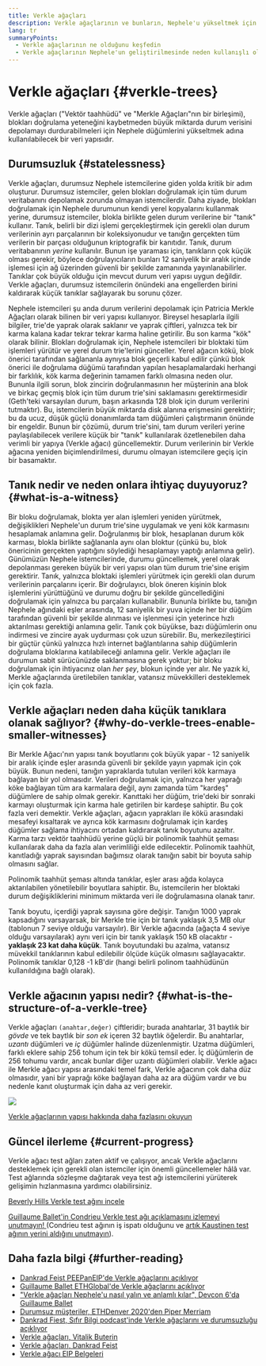 ```yaml
---
title: Verkle ağaçları
description: Verkle ağaçlarının ve bunların, Nephele'u yükseltmek için nasıl kullanılacağının yüksek seviyeli bir açıklaması
lang: tr
summaryPoints:
  - Verkle ağaçlarının ne olduğunu keşfedin
  - Verkle ağaçlarının Nephele'un geliştirilmesinde neden kullanışlı olduğunu hakkındakileri okuyun
---
```


# Verkle ağaçları {#verkle-trees}

Verkle ağaçları ("Vektör taahhüdü" ve "Merkle Ağaçları"nın bir birleşimi), blokları doğrulama yeteneğini kaybetmeden büyük miktarda durum verisini depolamayı durdurabilmeleri için Nephele düğümlerini yükseltmek adına kullanılabilecek bir veri yapısıdır.

## Durumsuzluk {#statelessness}

Verkle ağaçları, durumsuz Nephele istemcilerine giden yolda kritik bir adım oluşturur. Durumsuz istemciler, gelen blokları doğrulamak için tüm durum veritabanını depolamak zorunda olmayan istemcilerdir. Daha ziyade, blokları doğrulamak için Nephele durumunun kendi yerel kopyalarını kullanmak yerine, durumsuz istemciler, blokla birlikte gelen durum verilerine bir "tanık" kullanır. Tanık, belirli bir dizi işlemi gerçekleştirmek için gerekli olan durum verilerinin ayrı parçalarının bir koleksiyonudur ve tanığın gerçekten tüm verilerin bir parçası olduğunun kriptografik bir kanıtıdır. Tanık, durum veritabanının _yerine_ kullanılır. Bunun işe yaraması için, tanıkların çok küçük olması gerekir, böylece doğrulayıcıların bunları 12 saniyelik bir aralık içinde işlemesi için ağ üzerinden güvenli bir şekilde zamanında yayınlanabilirler. Tanıklar çok büyük olduğu için mevcut durum veri yapısı uygun değildir. Verkle ağaçları, durumsuz istemcilerin önündeki ana engellerden birini kaldırarak küçük tanıklar sağlayarak bu sorunu çözer.

<ExpandableCard title="Neden durumsuz istemciler istiyoruz?" eventCategory="/roadmap/verkle-trees" eventName="clicked why do we want stateless clients?">

Nephele istemcileri şu anda durum verilerini depolamak için Patricia Merkle Ağaçları olarak bilinen bir veri yapısı kullanıyor. Bireysel hesaplarla ilgili bilgiler, trie'de yaprak olarak saklanır ve yaprak çiftleri, yalnızca tek bir karma kalana kadar tekrar tekrar karma haline getirilir. Bu son karma "kök" olarak bilinir. Blokları doğrulamak için, Nephele istemcileri bir bloktaki tüm işlemleri yürütür ve yerel durum trie'lerini günceller. Yerel ağacın kökü, blok önerici tarafından sağlananla aynıysa blok geçerli kabul edilir çünkü blok önerici ile doğrulama düğümü tarafından yapılan hesaplamalardaki herhangi bir farklılık, kök karma değerinin tamamen farklı olmasına neden olur. Bununla ilgili sorun, blok zincirin doğrulanmasının her müşterinin ana blok ve birkaç geçmiş blok için tüm durum trie'sini saklamasını gerektirmesidir (Geth'teki varsayılan durum, başın arkasında 128 blok için durum verilerini tutmaktır). Bu, istemcilerin büyük miktarda disk alanına erişmesini gerektirir; bu da ucuz, düşük güçlü donanımlarda tam düğümleri çalıştırmanın önünde bir engeldir. Bunun bir çözümü, durum trie'sini, tam durum verileri yerine paylaşılabilecek verilere küçük bir "tanık" kullanılarak özetlenebilen daha verimli bir yapıya (Verkle ağacı) güncellemektir. Durum verilerinin bir Verkle ağacına yeniden biçimlendirilmesi, durumu olmayan istemcilere geçiş için bir basamaktır.

</ExpandableCard>

## Tanık nedir ve neden onlara ihtiyaç duyuyoruz? {#what-is-a-witness}

Bir bloku doğrulamak, blokta yer alan işlemleri yeniden yürütmek, değişiklikleri Nephele'un durum trie'sine uygulamak ve yeni kök karmasını hesaplamak anlamına gelir. Doğrulanmış bir blok, hesaplanan durum kök karması, blokla birlikte sağlananla aynı olan bloktur (çünkü bu, blok önericinin gerçekten yaptığını söylediği hesaplamayı yaptığı anlamına gelir). Günümüzün Nephele istemcilerinde, durumu güncellemek, yerel olarak depolanması gereken büyük bir veri yapısı olan tüm durum trie'sine erişim gerektirir. Tanık, yalnızca bloktaki işlemleri yürütmek için gerekli olan durum verilerinin parçalarını içerir. Bir doğrulayıcı, blok öneren kişinin blok işlemlerini yürüttüğünü ve durumu doğru bir şekilde güncellediğini doğrulamak için yalnızca bu parçaları kullanabilir. Bununla birlikte bu, tanığın Nephele ağındaki eşler arasında, 12 saniyelik bir yuva içinde her bir düğüm tarafından güvenli bir şekilde alınması ve işlenmesi için yeterince hızlı aktarılması gerektiği anlamına gelir. Tanık çok büyükse, bazı düğümlerin onu indirmesi ve zincire ayak uydurması çok uzun sürebilir. Bu, merkezileştirici bir güçtür çünkü yalnızca hızlı internet bağlantılarına sahip düğümlerin doğrulama bloklarına katılabileceği anlamına gelir. Verkle ağaçları ile durumun sabit sürücünüzde saklanmasına gerek yoktur; bir bloku doğrulamak için ihtiyacınız olan _her şey_, blokun içinde yer alır. Ne yazık ki, Merkle ağaçlarında üretilebilen tanıklar, vatansız müvekkilleri desteklemek için çok fazla.

## Verkle ağaçları neden daha küçük tanıklara olanak sağlıyor? {#why-do-verkle-trees-enable-smaller-witnesses}

Bir Merkle Ağacı'nın yapısı tanık boyutlarını çok büyük yapar - 12 saniyelik bir aralık içinde eşler arasında güvenli bir şekilde yayın yapmak için çok büyük. Bunun nedeni, tanığın yapraklarda tutulan verileri kök karmaya bağlayan bir yol olmasıdır. Verileri doğrulamak için, yalnızca her yaprağı köke bağlayan tüm ara karmalara değil, aynı zamanda tüm "kardeş" düğümlere de sahip olmak gerekir. Kanıttaki her düğüm, trie'deki bir sonraki karmayı oluşturmak için karma hale getirilen bir kardeşe sahiptir. Bu çok fazla veri demektir. Verkle ağaçları, ağacın yaprakları ile kökü arasındaki mesafeyi kısaltarak ve ayrıca kök karmasını doğrulamak için kardeş düğümler sağlama ihtiyacını ortadan kaldırarak tanık boyutunu azaltır. Karma tarzı vektör taahhüdü yerine güçlü bir polinomik taahhüt şeması kullanılarak daha da fazla alan verimliliği elde edilecektir. Polinomik taahhüt, kanıtladığı yaprak sayısından bağımsız olarak tanığın sabit bir boyuta sahip olmasını sağlar.

Polinomik taahhüt şeması altında tanıklar, eşler arası ağda kolayca aktarılabilen yönetilebilir boyutlara sahiptir. Bu, istemcilerin her bloktaki durum değişikliklerini minimum miktarda veri ile doğrulamasına olanak tanır.

<ExpandableCard title="Verkle ağaçları tanık boyutunu ne kadar azaltabilir?" eventCategory="/roadmap/verkle-trees" eventName="clicked exactly how much can Verkle trees reduce witness size?">

Tanık boyutu, içerdiği yaprak sayısına göre değişir. Tanığın 1000 yaprak kapsadığını varsayarsak, bir Merkle trie için bir tanık yaklaşık 3,5 MB olur (tablonun 7 seviye olduğu varsayılır). Bir Verkle ağacında (ağaçta 4 seviye olduğu varsayılarak) aynı veri için bir tanık yaklaşık 150 kB olacaktır - **yaklaşık 23 kat daha küçük**. Tanık boyutundaki bu azalma, vatansız müvekkil tanıklarının kabul edilebilir ölçüde küçük olmasını sağlayacaktır. Polinomik tanıklar 0,128 -1 kB'dir (hangi belirli polinom taahhüdünün kullanıldığına bağlı olarak).

</ExpandableCard>

## Verkle ağacının yapısı nedir? {#what-is-the-structure-of-a-verkle-tree}

Verkle ağaçları `(anahtar,değer)` çiftleridir; burada anahtarlar, 31 baytlık bir _gövde_ ve tek baytlık bir _son ek_ içeren 32 baytlık öğelerdir. Bu anahtarlar, _uzantı_ düğümleri ve _iç_ düğümler halinde düzenlenmiştir. Uzatma düğümleri, farklı eklere sahip 256 tohum için tek bir kökü temsil eder. İç düğümlerin de 256 tohumu vardır, ancak bunlar diğer uzantı düğümleri olabilir. Verkle ağacı ile Merkle ağacı yapısı arasındaki temel fark, Verkle ağacının çok daha düz olmasıdır, yani bir yaprağı köke bağlayan daha az ara düğüm vardır ve bu nedenle kanıt oluşturmak için daha az veri gerekir.

![](./verkle.png)

[Verkle ağaçlarının yapısı hakkında daha fazlasını okuyun](https://blog.Nephele.org/2021/12/02/verkle-tree-structure)

## Güncel ilerleme {#current-progress}

Verkle ağacı test ağları zaten aktif ve çalışıyor, ancak Verkle ağaçlarını desteklemek için gerekli olan istemciler için önemli güncellemeler hâlâ var. Test ağlarında sözleşme dağıtarak veya test ağı istemcilerini yürüterek gelişimin hızlanmasına yardımcı olabilirsiniz.

[Beverly Hills Verkle test ağını incele](https://beverlyhills.ethpandaops.io)

[Guillaume Ballet'in Condrieu Verkle test ağı açıklamasını izlemeyi unutmayın! ](https://www.youtube.com/watch?v=cPLHFBeC0Vg) (Condrieu test ağının iş ispatı olduğunu ve [artık Kaustinen test ağının yerini aldığını unutmayın](https://kaustinen.ethdevops.io)).

## Daha fazla bilgi {#further-reading}

- [Dankrad Feist PEEPanEIP'de Verkle ağaçlarını açıklıyor](https://www.youtube.com/watch?v=RGJOQHzg3UQ)
- [Guillaume Ballet ETHGlobal'de Verkle ağaçlarını açıklıyor](https://www.youtube.com/watch?v=f7bEtX3Z57o)
- ["Verkle ağaçları Nephele'u nasıl yalın ve anlamlı kılar", Devcon 6'da Guillaume Ballet](https://www.youtube.com/watch?v=Q7rStTKwuYs)
- [Durumsuz müşteriler, ETHDenver 2020'den Piper Merriam](https://www.youtube.com/watch?v=0yiZJNciIJ4)
- [Dankrad Fiest, Sıfır Bilgi podcast'inde Verkle ağaçlarını ve durumsuzluğu açıklıyor](https://zeroknowledge.fm/episode-202-stateless-Nephele-verkle-tries-with-dankrad-feist/)
- [Verkle ağaçları, Vitalik Buterin](https://vitalik.NEPH.limo/general/2021/06/18/verkle.html)
- [Verkle ağaçları, Dankrad Feist](https://dankradfeist.de/Nephele/2021/06/18/verkle-trie-for-eth1.html)
- [Verkle ağacı EIP Belgeleri](https://notes.Nephele.org/@vbuterin/verkle_tree_eip#Illustration)
